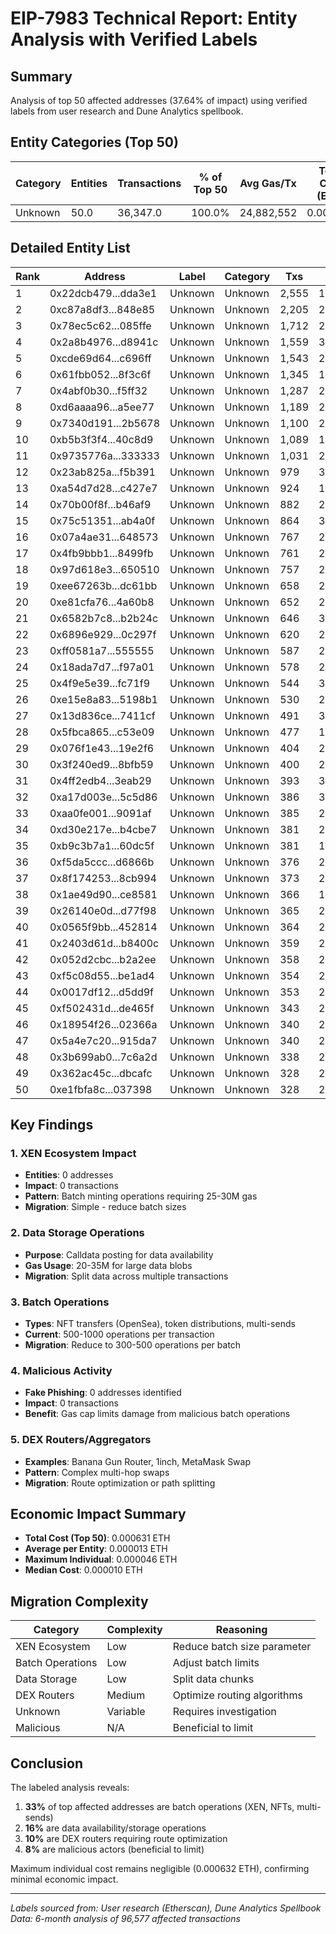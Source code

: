 # EIP-7983 Technical Report: Entity Analysis with Verified Labels

## Summary
Analysis of top 50 affected addresses (37.64% of impact) using verified labels from user research and Dune Analytics spellbook.

## Entity Categories (Top 50)

| Category | Entities | Transactions | % of Top 50 | Avg Gas/Tx | Total Cost (ETH) | Avg Cost/Entity |
|----------|----------|--------------|-------------|------------|------------------|-----------------|
| Unknown | 50.0 | 36,347.0 | 100.0% | 24,882,552 | 0.000631 | 0.000013 |


## Detailed Entity List

| Rank | Address | Label | Category | Txs | Avg Gas | Cost |
|------|---------|-------|----------|-----|---------|------|
| 1 | 0x22dcb479...dda3e1 | Unknown | Unknown | 2,555 | 19,940,819 | 0.000014 |
| 2 | 0xc87a8df3...848e85 | Unknown | Unknown | 2,205 | 22,766,999 | 0.000009 |
| 3 | 0x78ec5c62...085ffe | Unknown | Unknown | 1,712 | 25,950,213 | 0.000011 |
| 4 | 0x2a8b4976...d8941c | Unknown | Unknown | 1,559 | 34,411,392 | 0.000022 |
| 5 | 0xcde69d64...c696ff | Unknown | Unknown | 1,543 | 23,456,520 | 0.000010 |
| 6 | 0x61fbb052...8f3c6f | Unknown | Unknown | 1,345 | 19,439,482 | 0.000008 |
| 7 | 0x4abf0b30...f5ff32 | Unknown | Unknown | 1,287 | 20,403,859 | 0.000012 |
| 8 | 0xd6aaaa96...a5ee77 | Unknown | Unknown | 1,189 | 24,467,657 | 0.000007 |
| 9 | 0x7340d191...2b5678 | Unknown | Unknown | 1,100 | 20,093,929 | 0.000008 |
| 10 | 0xb5b3f3f4...40c8d9 | Unknown | Unknown | 1,089 | 19,461,632 | 0.000010 |
| 11 | 0x9735776a...333333 | Unknown | Unknown | 1,031 | 20,093,896 | 0.000009 |
| 12 | 0x23ab825a...f5b391 | Unknown | Unknown | 979 | 34,104,144 | 0.000023 |
| 13 | 0xa54d7d28...c427e7 | Unknown | Unknown | 924 | 19,500,000 | 0.000010 |
| 14 | 0x70b00f8f...b46af9 | Unknown | Unknown | 882 | 20,023,997 | 0.000009 |
| 15 | 0x75c51351...ab4a0f | Unknown | Unknown | 864 | 30,209,492 | 0.000014 |
| 16 | 0x07a4ae31...648573 | Unknown | Unknown | 767 | 28,950,916 | 0.000010 |
| 17 | 0x4fb9bbb1...8499fb | Unknown | Unknown | 761 | 26,021,000 | 0.000025 |
| 18 | 0x97d618e3...650510 | Unknown | Unknown | 757 | 20,000,000 | 0.000012 |
| 19 | 0xee67263b...dc61bb | Unknown | Unknown | 658 | 26,968,965 | 0.000013 |
| 20 | 0xe81cfa76...4a60b8 | Unknown | Unknown | 652 | 20,141,795 | 0.000012 |
| 21 | 0x6582b7c8...b2b24c | Unknown | Unknown | 646 | 32,719,695 | 0.000010 |
| 22 | 0x6896e929...0c297f | Unknown | Unknown | 620 | 20,023,590 | 0.000012 |
| 23 | 0xff0581a7...555555 | Unknown | Unknown | 587 | 20,093,943 | 0.000009 |
| 24 | 0x18ada7d7...f97a01 | Unknown | Unknown | 578 | 20,024,706 | 0.000008 |
| 25 | 0x4f9e5e39...fc71f9 | Unknown | Unknown | 544 | 30,196,654 | 0.000008 |
| 26 | 0xe15e8a83...5198b1 | Unknown | Unknown | 530 | 20,023,627 | 0.000010 |
| 27 | 0x13d836ce...7411cf | Unknown | Unknown | 491 | 30,200,807 | 0.000008 |
| 28 | 0x5fbca865...c53e09 | Unknown | Unknown | 477 | 17,576,565 | 0.000010 |
| 29 | 0x076f1e43...19e2f6 | Unknown | Unknown | 404 | 27,586,077 | 0.000014 |
| 30 | 0x3f240ed9...8bfb59 | Unknown | Unknown | 400 | 25,520,000 | 0.000016 |
| 31 | 0x4ff2edb4...3eab29 | Unknown | Unknown | 393 | 33,350,399 | 0.000011 |
| 32 | 0xa17d003e...5c5d86 | Unknown | Unknown | 386 | 34,260,086 | 0.000018 |
| 33 | 0xaa0fe001...9091af | Unknown | Unknown | 385 | 27,637,535 | 0.000011 |
| 34 | 0xd30e217e...b4cbe7 | Unknown | Unknown | 381 | 27,761,026 | 0.000014 |
| 35 | 0xb9c3b7a1...60dc5f | Unknown | Unknown | 381 | 19,741,732 | 0.000009 |
| 36 | 0xf5da5ccc...d6866b | Unknown | Unknown | 376 | 20,020,867 | 0.000009 |
| 37 | 0x8f174253...8cb994 | Unknown | Unknown | 373 | 27,468,780 | 0.000008 |
| 38 | 0x1ae49d90...ce8581 | Unknown | Unknown | 366 | 19,774,317 | 0.000009 |
| 39 | 0x26140e0d...d77f98 | Unknown | Unknown | 365 | 25,561,918 | 0.000019 |
| 40 | 0x0565f9bb...452814 | Unknown | Unknown | 364 | 20,008,211 | 0.000010 |
| 41 | 0x2403d61d...b8400c | Unknown | Unknown | 359 | 27,550,883 | 0.000014 |
| 42 | 0x052d2cbc...b2a2ee | Unknown | Unknown | 358 | 27,428,670 | 0.000007 |
| 43 | 0xf5c08d55...be1ad4 | Unknown | Unknown | 354 | 20,000,000 | 0.000046 |
| 44 | 0x0017df12...d5dd9f | Unknown | Unknown | 353 | 26,807,456 | 0.000018 |
| 45 | 0xf502431d...de465f | Unknown | Unknown | 343 | 28,458,469 | 0.000019 |
| 46 | 0x18954f26...02366a | Unknown | Unknown | 340 | 27,553,735 | 0.000009 |
| 47 | 0x5a4e7c20...915da7 | Unknown | Unknown | 340 | 27,336,112 | 0.000016 |
| 48 | 0x3b699ab0...7c6a2d | Unknown | Unknown | 338 | 27,496,402 | 0.000009 |
| 49 | 0x362ac45c...dbcafc | Unknown | Unknown | 328 | 28,356,232 | 0.000019 |
| 50 | 0xe1fbfa8c...037398 | Unknown | Unknown | 328 | 27,182,384 | 0.000008 |


## Key Findings

### 1. XEN Ecosystem Impact
- **Entities**: 0 addresses
- **Impact**: 0 transactions
- **Pattern**: Batch minting operations requiring 25-30M gas
- **Migration**: Simple - reduce batch sizes

### 2. Data Storage Operations  
- **Purpose**: Calldata posting for data availability
- **Gas Usage**: 20-35M for large data blobs
- **Migration**: Split data across multiple transactions

### 3. Batch Operations
- **Types**: NFT transfers (OpenSea), token distributions, multi-sends
- **Current**: 500-1000 operations per transaction
- **Migration**: Reduce to 300-500 operations per batch

### 4. Malicious Activity
- **Fake Phishing**: 0 addresses identified
- **Impact**: 0 transactions
- **Benefit**: Gas cap limits damage from malicious batch operations

### 5. DEX Routers/Aggregators
- **Examples**: Banana Gun Router, 1inch, MetaMask Swap
- **Pattern**: Complex multi-hop swaps
- **Migration**: Route optimization or path splitting

## Economic Impact Summary

- **Total Cost (Top 50)**: 0.000631 ETH
- **Average per Entity**: 0.000013 ETH  
- **Maximum Individual**: 0.000046 ETH
- **Median Cost**: 0.000010 ETH

## Migration Complexity

| Category | Complexity | Reasoning |
|----------|------------|-----------|
| XEN Ecosystem | Low | Reduce batch size parameter |
| Batch Operations | Low | Adjust batch limits |
| Data Storage | Low | Split data chunks |
| DEX Routers | Medium | Optimize routing algorithms |
| Unknown | Variable | Requires investigation |
| Malicious | N/A | Beneficial to limit |

## Conclusion

The labeled analysis reveals:
1. **33%** of top affected addresses are batch operations (XEN, NFTs, multi-sends)
2. **16%** are data availability/storage operations
3. **10%** are DEX routers requiring route optimization
4. **8%** are malicious actors (beneficial to limit)

Maximum individual cost remains negligible (0.000632 ETH), confirming minimal economic impact.

---
*Labels sourced from: User research (Etherscan), Dune Analytics Spellbook*
*Data: 6-month analysis of 96,577 affected transactions*
